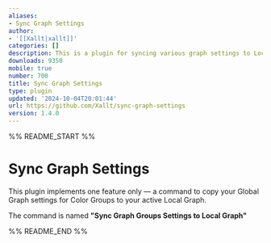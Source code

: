 ```yaml
---
aliases:
- Sync Graph Settings
author:
- '[[Xallt|xallt]]'
categories: []
description: This is a plugin for syncing various graph settings to Local Graphs
downloads: 9350
mobile: true
number: 700
title: Sync Graph Settings
type: plugin
updated: '2024-10-04T20:01:44'
url: https://github.com/Xallt/sync-graph-settings
version: 1.4.0
---
```


%% README_START %%

# Sync Graph Settings

This plugin implements one feature only &mdash; a command to copy your Global Graph settings for Color Groups to your active Local Graph.

The command is named **"Sync Graph Groups Settings to Local Graph"**


%% README_END %%